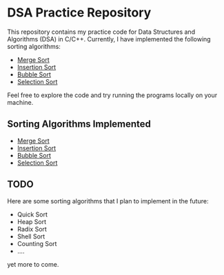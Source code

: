 # DSA Practice Repository

This repository contains my practice code for Data Structures and Algorithms (DSA) in C/C++. Currently, I have implemented the following sorting algorithms:

- [Merge Sort](https://en.wikipedia.org/wiki/Merge_sort)
- [Insertion Sort](https://en.wikipedia.org/wiki/Insertion_sort)
- [Bubble Sort](https://en.wikipedia.org/wiki/Bubble_sort)
- [Selection Sort](https://en.wikipedia.org/wiki/Selection_sort)

Feel free to explore the code and try running the programs locally on your machine.

## Sorting Algorithms Implemented

- [Merge Sort](https://en.wikipedia.org/wiki/Merge_sort)
- [Insertion Sort](https://en.wikipedia.org/wiki/Insertion_sort)
- [Bubble Sort](https://en.wikipedia.org/wiki/Bubble_sort)
- [Selection Sort](https://en.wikipedia.org/wiki/Selection_sort)

## TODO

Here are some sorting algorithms that I plan to implement in the future:

- Quick Sort
- Heap Sort
- Radix Sort
- Shell Sort
- Counting Sort
- ....

yet more to come.

